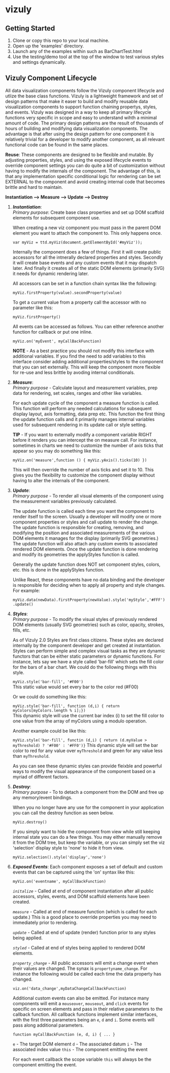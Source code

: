 # vizuly

## Getting Started

1. Clone or copy this repo to your local machine.
2. Open up the 'examples' directory.
3. Launch any of the examples within such as BarChartTest.html
4. Use the testing/demo tool at the top of the window to test various styles and settings dynamically.

## Vizuly Component Lifecycle
All data visualization components follow the Vizuly component lifecycle and utlize the base class functions.  Vizuly is 
a lightweight framework and set of design patterns that make it easer to build and modify reusable data visualization 
components to support function chaining propertys, styles, and events.  Vizuly was designed in a way to keep all primary 
lifecycle functions very specific in scope and easy to understand wihth a minimal amount of code.  The primary design 
patterns are the result of thousands of hours of building and modifying data visualization components.  The advantage is 
that after using the design pattern for one component it is relatively trivial for a developer to modify another component,
as all relevant functional code can be found in the same places.  

**Reuse**: 
These components are designed to be flexible and mutable.  By adjusting properties, styles, and using the exposed lifecycle events
to override component settings you can do quite a bit of customization without having to modify the internals of the component.
The advantage of this, is that any implementation specific conditional logic for rendering can be set EXTERNAL to the component 
and avoid creating internal code that becomes brittle and hard to maintain.


**Instantiation --> Measure --> Update --> Destroy**

1.  ***Instantiation***:  
    *Primary purpose*: Create base class properties and set up DOM scaffold elements for subsequent component use.
    
    When creating a new viz component you must pass in the parent DOM element you 
    want to attach the component to.  This only happens once.  
    
    `var myViz = ttd.myViz(document.getElementById('#myViz'));`
    
    Internally the component does a few of things.   First it will create public accessors for all the 
    intnerally declared properties and styles. Secondly it will create base events and any custom events that it may 
    dispatch later.  And finally it creates all of the static DOM elements (primarily SVG) it needs for dynamic rendering later.
    
    All accessors can be set in a function chain syntax like the following:
    
    `myViz.firstProperty(value).secondProperty(value)`
    
    To get a current value from a property call the accessor with no parameter like this:
    
    `myViz.firstProperty()`
    
    All events can be accessed as follows.  You can either reference another function for callback or put 
    one inline.
    
    `myViz.on('myEvent', myCallBackFunction)`
    
    **NOTE** - As a best practice you should not modify this interface with additional variables.  If you 
    find the need to add variables to this interface consider adding additional properties/styles to the component
    that you can set externally.  This will keep the component more flexible for re-use and less brittle by avoding 
    internal conditionals.
    
    
    
2.  ***Measure***:  
    *Primary purpose* - Calculate layout and measurement variables, prep data for rendering, set scales, ranges
    and other like variables.

    For each update cycle of the component a measure function is called.   This function will 
    perform any needed calculations for subsequent display layout, axis formatting, data prep etc.   This 
    function the first thing the update function calls and it primarily manages internal variables used 
    for subsequent rendering in its update call or style setting.
    
    **TIP** - If you want to externally modify a component variable RIGHT before it renders you can 
    intercept the on measure call.  For instance, sometimes in charts we need to customize the number of 
    axis ticks that appear so you may do something like this:
    
    `myViz.on('measure',function () { myViz.yAxis().ticks(10) })`
    
    This will then override the number of axis ticks and set it to 10.   This gives you the flexibility 
    to customize the component display without having to alter the internals of the component.
    

3.  ***Update***:  
    *Primary purpose* - To render all visual elements of the component using the measurement variables previously 
    calculated.
    
    The update function is called each time you want the component to render itself to the 
    screen.   Usually a developer will modify one or more component properties or styles and call update to 
    render the change.  The update function is responsible for creating, removing, and modifying the position 
    and associated measurements of the various DOM elements it manages for the display (primarily SVG geometries.)
    The update function will also attach any custom events to associated rendered DOM elements.  Once the update 
    function is done rendering and modify its geometries the applyStyles function is called.
    
    Generally the update function does NOT set component styles, colors, etc. this is done in the applyStyles function.
    
    Unlike React, these components have no data binding and the developer is responsible for 
    deciding when to apply all property and style changes.  For example:
    
    `myViz.data(newData).firstProperty(newValue).style('myStyle','#FFF').update()`
    
    
5.  ***Styles***:  
    *Primary purpose* -  To modify the visual styles of previously rendered DOM elements (usually SVG geometries) such 
    as color, opacity, strokes, fills, etc.
    
    As of Vizuly 2.0 Styles are first class citizens.  These styles are declared internally 
    by the component developer and get created at instantiation.  Styles can perform simple and complex visual tasks 
    as they are dynamic functors that can be either static parameters or dynamic functions.   For instance, lets say we 
    have a style called 'bar-fill' which sets the fill color for the bars of a bar chart.   We could do the following
    things with this style.
    
    `myViz.style('bar-fill', '#F00')`  
    This static value would set every bar to the color red (#F00)
    
    Or we could do something like this:
    
    `myViz.style('bar-fill', function (d,i) { return myColors[myColors.length % i];})`  
    This dynamic style will use the current bar index (i) to set the fill color to one value from the array of myColors 
    using a modulo operation.
    
    Another example could be like this:
    
    `myViz.style('bar-fill', functin (d,i) { return (d.myValue > myThreshold) ? '#F00' : '#FF0')}`
    This dynamic style will set the bar color to red for any value over `myThreshold` and green for any value less than 
    `myThreshold`.
    
    As you can see these dynamic styles can provide fleixble and powerful ways to modify the visual appearance of the 
    component based on a myriad of different factors. 
    
    
4.  ***Destroy***:  
    *Primary purpose* - To to detach a component from the DOM and free up any memory/event bindings.

    When you no longer have any use for the component in your application you can call the destroy function as seen below.
    
    `myViz.destroy()`
    
    If you simply want to hide the component from view while still keeping internal state you can do a few things.  You 
    may either manually remove it from the DOM tree, but keep the variable, or you can simply set the viz 'selection' 
    display style to 'none' to hide it from view.
    
    `myViz.selection().style('display','none')`
    
    
5.  ***Exposed Events***:
    Each component exposes a set of default and custom events that can be captured using the 'on' syntax like this:
    
    `myViz.on('eventname', myCallBackFunction)`
    
    *`initalize`* - Called at end of component instantiation after all public accessors, styles, events, and DOM scaffold 
    elements have been created. 
    
    *`measure`* - Called at end of measure function (which is called for each update.)  This is a good place to override 
    properties you may need to immediately prior to rendering.
    
    *`update`* - Called at end of update (render) function prior to any styles being applied.
    
    *`styled`* - Called at end of styles being applied to rendered DOM elements.
    
    *`property_change`* -  All public accessors will emit a change event when their values are changed.  The synax is
    `propertyname_change`.   For instance the following would be called each time the data property has changed.
    
    `viz.on('data_change',myDataChangeCallbackFunction)`
    
    Additional custom events can also be emitted.  For instance many components will emit a `mouseover`, 
    `mouseout`, and `click` events for specific on screen elements and pass in their relative parameters to the callback 
    function.   All callback functions implement similar interfaces, with the first three parameters being an `e`, `d` 
    and `i`.  Some events will pass along additional parameters.
    
    `function myCallBackFunction (e, d, i) { ... }`
    
    `e` - The target DOM element
    `d` - The associated datum
    `i` - The associated index value
    `this` - The component emitting the event
    
    For each event callback the scope variable `this` will always be the component emitting the event.
    
    
    
    
